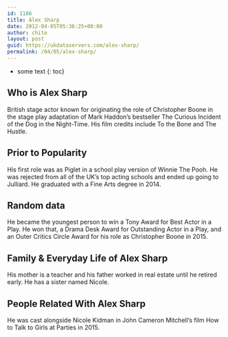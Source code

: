 ```yaml
---
id: 1186
title: Alex Sharp
date: 2012-04-05T05:36:25+00:00
author: chito
layout: post
guid: https://ukdataservers.com/alex-sharp/
permalink: /04/05/alex-sharp/
---
```


* some text
{: toc}


## Who is  Alex Sharp
                  
                  
                  
British stage actor known for originating the role of Christopher Boone in the stage play adaptation of Mark Haddon&#8217;s bestseller The Curious Incident of the Dog in the Night-Time. His film credits include To the Bone and The Hustle. 
                  
                
                
                
## Prior to Popularity 
                  
                  
                  
His first role was as Piglet in a school play version of Winnie The Pooh. He was rejected from all of the UK&#8217;s top acting schools and ended up going to Julliard. He graduated with a Fine Arts degree in 2014.
                  
                
                
                
## Random data 
                  
                  
                  
He became the youngest person to win a Tony Award for Best Actor in a Play. He won that, a Drama Desk Award for Outstanding Actor in a Play, and an Outer Critics Circle Award for his role as Christopher Boone in 2015.
                  
                
                
                
## Family & Everyday Life of Alex Sharp
                  
                  
                  
His mother is a teacher and his father worked in real estate until he retired early. He has a sister named Nicole.
                  
                
                
                
## People Related With  Alex Sharp
                  
                  
                  
He was cast alongside Nicole Kidman in John Cameron Mitchell&#8217;s film How to Talk to Girls at Parties in 2015.
                  
                
              
            
          
          
          
    
    
  
